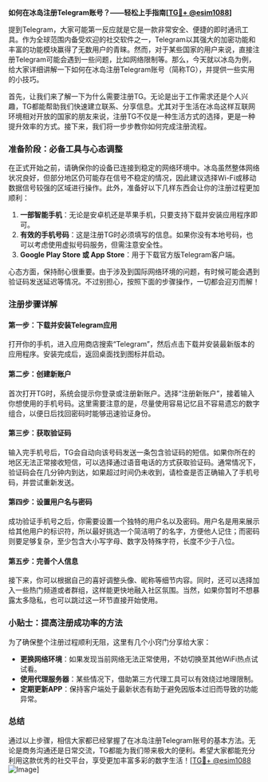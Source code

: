 **如何在冰岛注册Telegram账号？——轻松上手指南[[TG💪+ @esim1088](https://t.me/s/esim1088)]**

提到Telegram，大家可能第一反应就是它是一款非常安全、便捷的即时通讯工具。作为全球范围内备受欢迎的社交软件之一，Telegram以其强大的加密功能和丰富的功能模块赢得了无数用户的青睐。然而，对于某些国家的用户来说，直接注册Telegram可能会遇到一些问题，比如网络限制等。那么，今天就以冰岛为例，给大家详细讲解一下如何在冰岛注册Telegram账号（简称TG），并提供一些实用的小技巧。

首先，让我们来了解一下为什么需要注册TG。无论是出于工作需求还是个人兴趣，TG都能帮助我们快速建立联系、分享信息。尤其对于生活在冰岛这样互联网环境相对开放的国家的朋友来说，注册TG不仅是一种生活方式的选择，更是一种提升效率的方式。接下来，我们将一步步教你如何完成注册流程。

### 准备阶段：必备工具与心态调整

在正式开始之前，请确保你的设备已连接到稳定的网络环境中。冰岛虽然整体网络状况良好，但部分地区仍可能存在信号不稳定的情况，因此建议选择Wi-Fi或移动数据信号较强的区域进行操作。此外，准备好以下几样东西会让你的注册过程更加顺利：

1. **一部智能手机**：无论是安卓机还是苹果手机，只要支持下载并安装应用程序即可。
2. **有效的手机号码**：这是注册TG时必须填写的信息。如果你没有本地号码，也可以考虑使用虚拟号码服务，但需注意安全性。
3. **Google Play Store 或 App Store**：用于下载官方版Telegram客户端。

心态方面，保持耐心很重要。由于涉及到国际网络环境的问题，有时候可能会遇到验证码发送延迟等情况。不过别担心，按照下面的步骤操作，一切都会迎刃而解！

### 注册步骤详解

#### 第一步：下载并安装Telegram应用

打开你的手机，进入应用商店搜索“Telegram”，然后点击下载并安装最新版本的应用程序。安装完成后，返回桌面找到图标并启动。

#### 第二步：创建新账户

首次打开TG时，系统会提示你登录或注册新账户。选择“注册新账户”，接着输入你想使用的手机号码。这里需要注意的是，尽量使用容易记忆且不容易遗忘的数字组合，以便日后找回密码时能够迅速验证身份。

#### 第三步：获取验证码

输入完手机号后，TG会自动向该号码发送一条包含验证码的短信。如果你所在的地区无法正常接收短信，可以选择通过语音电话的方式获取验证码。通常情况下，验证码会在几分钟内到达，如果超过时间仍未收到，请检查是否正确输入了手机号码，并尝试重新发送。

#### 第四步：设置用户名与密码

成功验证手机号之后，你需要设置一个独特的用户名以及密码。用户名是用来展示给其他用户的标识符，所以最好挑选一个简洁明了的名字，方便他人记住；而密码则要足够复杂，至少包含大小写字母、数字及特殊字符，长度不少于八位。

#### 第五步：完善个人信息

接下来，你可以根据自己的喜好调整头像、昵称等细节内容。同时，还可以选择加入一些热门频道或者群组，这样能更快地融入社区氛围。当然，如果你暂时不想暴露太多隐私，也可以跳过这一环节直接开始使用。

### 小贴士：提高注册成功率的方法

为了确保整个注册过程顺利无阻，这里有几个小窍门分享给大家：

- **更换网络环境**：如果发现当前网络无法正常使用，不妨切换至其他WiFi热点试试看。
- **使用代理服务器**：某些情况下，借助第三方代理工具可以有效绕过地理限制。
- **定期更新APP**：保持客户端处于最新状态有助于避免因版本过旧而导致的功能异常。

### 总结

通过以上步骤，相信大家都已经掌握了在冰岛注册Telegram账号的基本方法。无论是商务沟通还是日常交流，TG都能为我们带来极大的便利。希望大家都能充分利用这款优秀的社交平台，享受更加丰富多彩的数字生活！[[TG💪+ @esim1088](https://t.me/s/esim1088) ![Image](https://i.postimg.cc/4NQfJmqS/Snipaste-2025-05-13-00-14-12.png)]